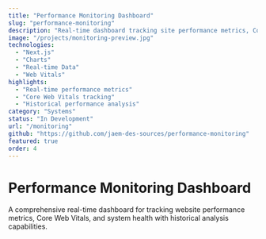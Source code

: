 ```yaml
---
title: "Performance Monitoring Dashboard"
slug: "performance-monitoring"
description: "Real-time dashboard tracking site performance metrics, Core Web Vitals, and system health."
image: "/projects/monitoring-preview.jpg"
technologies:
  - "Next.js"
  - "Charts"
  - "Real-time Data"
  - "Web Vitals"
highlights:
  - "Real-time performance metrics"
  - "Core Web Vitals tracking"
  - "Historical performance analysis"
category: "Systems"
status: "In Development"
url: "/monitoring"
github: "https://github.com/jaem-des-sources/performance-monitoring"
featured: true
order: 4
---
```


# Performance Monitoring Dashboard

A comprehensive real-time dashboard for tracking website performance metrics, Core Web Vitals, and system health with historical analysis capabilities.